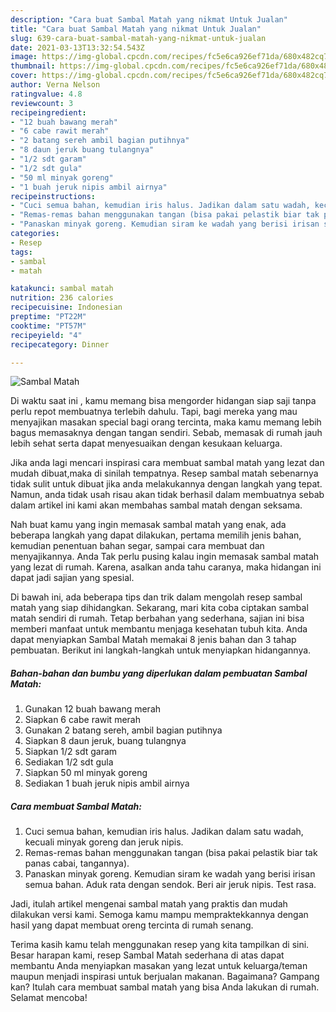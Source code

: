 ```yaml
---
description: "Cara buat Sambal Matah yang nikmat Untuk Jualan"
title: "Cara buat Sambal Matah yang nikmat Untuk Jualan"
slug: 639-cara-buat-sambal-matah-yang-nikmat-untuk-jualan
date: 2021-03-13T13:32:54.543Z
image: https://img-global.cpcdn.com/recipes/fc5e6ca926ef71da/680x482cq70/sambal-matah-foto-resep-utama.jpg
thumbnail: https://img-global.cpcdn.com/recipes/fc5e6ca926ef71da/680x482cq70/sambal-matah-foto-resep-utama.jpg
cover: https://img-global.cpcdn.com/recipes/fc5e6ca926ef71da/680x482cq70/sambal-matah-foto-resep-utama.jpg
author: Verna Nelson
ratingvalue: 4.8
reviewcount: 3
recipeingredient:
- "12 buah bawang merah"
- "6 cabe rawit merah"
- "2 batang sereh ambil bagian putihnya"
- "8 daun jeruk buang tulangnya"
- "1/2 sdt garam"
- "1/2 sdt gula"
- "50 ml minyak goreng"
- "1 buah jeruk nipis ambil airnya"
recipeinstructions:
- "Cuci semua bahan, kemudian iris halus. Jadikan dalam satu wadah, kecuali minyak goreng dan jeruk nipis."
- "Remas-remas bahan menggunakan tangan (bisa pakai pelastik biar tak panas cabai, tangannya)."
- "Panaskan minyak goreng. Kemudian siram ke wadah yang berisi irisan semua bahan. Aduk rata dengan sendok. Beri air jeruk nipis. Test rasa."
categories:
- Resep
tags:
- sambal
- matah

katakunci: sambal matah 
nutrition: 236 calories
recipecuisine: Indonesian
preptime: "PT22M"
cooktime: "PT57M"
recipeyield: "4"
recipecategory: Dinner

---
```



![Sambal Matah](https://img-global.cpcdn.com/recipes/fc5e6ca926ef71da/680x482cq70/sambal-matah-foto-resep-utama.jpg)

Di waktu  saat ini , kamu memang bisa mengorder hidangan siap saji tanpa perlu repot membuatnya terlebih dahulu. Tapi, bagi mereka yang mau menyajikan masakan special bagi orang tercinta, maka kamu memang lebih bagus memasaknya dengan tangan sendiri. Sebab, memasak di rumah jauh lebih sehat serta dapat menyesuaikan dengan kesukaan keluarga.

Jika anda lagi mencari inspirasi cara membuat sambal matah yang lezat dan mudah dibuat,maka di sinilah tempatnya. Resep sambal matah  sebenarnya tidak sulit untuk dibuat jika anda melakukannya dengan langkah yang tepat. Namun, anda tidak usah risau akan tidak berhasil dalam membuatnya 
sebab dalam artikel ini kami akan membahas sambal matah dengan seksama.  



Nah buat kamu yang ingin memasak sambal matah yang enak, ada beberapa langkah yang dapat dilakukan, pertama memilih jenis bahan, kemudian penentuan bahan segar, sampai cara membuat dan menyajikannya. Anda Tak perlu pusing kalau ingin memasak sambal matah yang lezat di rumah. Karena, asalkan anda  tahu caranya, maka hidangan ini dapat jadi sajian yang spesial.

Di bawah ini, ada beberapa tips dan trik dalam mengolah resep sambal matah yang siap dihidangkan. Sekarang, mari kita coba ciptakan sambal matah sendiri di rumah. Tetap berbahan yang sederhana, sajian ini bisa memberi manfaat untuk membantu menjaga kesehatan tubuh kita. Anda dapat menyiapkan Sambal Matah memakai 8 jenis bahan dan 3 tahap pembuatan. Berikut ini langkah-langkah untuk menyiapkan hidangannya.

<!--inarticleads1-->

##### Bahan-bahan dan bumbu yang diperlukan dalam pembuatan Sambal Matah:

1. Gunakan 12 buah bawang merah
1. Siapkan 6 cabe rawit merah
1. Gunakan 2 batang sereh, ambil bagian putihnya
1. Siapkan 8 daun jeruk, buang tulangnya
1. Siapkan 1/2 sdt garam
1. Sediakan 1/2 sdt gula
1. Siapkan 50 ml minyak goreng
1. Sediakan 1 buah jeruk nipis ambil airnya




<!--inarticleads2-->

##### Cara membuat Sambal Matah:

1. Cuci semua bahan, kemudian iris halus. Jadikan dalam satu wadah, kecuali minyak goreng dan jeruk nipis.
1. Remas-remas bahan menggunakan tangan (bisa pakai pelastik biar tak panas cabai, tangannya).
1. Panaskan minyak goreng. Kemudian siram ke wadah yang berisi irisan semua bahan. Aduk rata dengan sendok. Beri air jeruk nipis. Test rasa.




Jadi, itulah artikel mengenai  sambal matah  yang praktis dan mudah dilakukan versi kami. Semoga kamu mampu mempraktekkannya dengan hasil yang dapat membuat oreng tercinta di rumah senang. 

Terima kasih kamu telah menggunakan resep yang kita tampilkan di sini. Besar harapan kami, resep  Sambal Matah sederhana di atas dapat membantu Anda menyiapkan masakan yang lezat untuk keluarga/teman maupun menjadi inspirasi untuk berjualan makanan. Bagaimana? Gampang kan? Itulah cara membuat sambal matah yang bisa Anda lakukan di rumah. Selamat mencoba!

